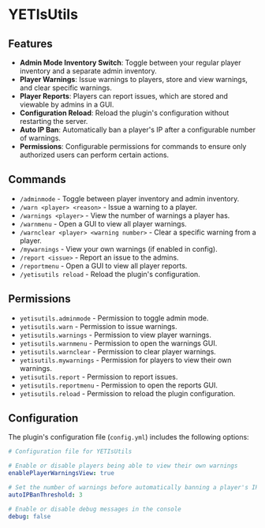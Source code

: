 # YETIsUtils


## Features

- **Admin Mode Inventory Switch**: Toggle between your regular player inventory and a separate admin inventory.
- **Player Warnings**: Issue warnings to players, store and view warnings, and clear specific warnings.
- **Player Reports**: Players can report issues, which are stored and viewable by admins in a GUI.
- **Configuration Reload**: Reload the plugin's configuration without restarting the server.
- **Auto IP Ban**: Automatically ban a player's IP after a configurable number of warnings.
- **Permissions**: Configurable permissions for commands to ensure only authorized users can perform certain actions.

## Commands

- `/adminmode` - Toggle between player inventory and admin inventory.
- `/warn <player> <reason>` - Issue a warning to a player.
- `/warnings <player>` - View the number of warnings a player has.
- `/warnmenu` - Open a GUI to view all player warnings.
- `/warnclear <player> <warning number>` - Clear a specific warning from a player.
- `/mywarnings` - View your own warnings (if enabled in config).
- `/report <issue>` - Report an issue to the admins.
- `/reportmenu` - Open a GUI to view all player reports.
- `/yetisutils reload` - Reload the plugin's configuration.

## Permissions

- `yetisutils.adminmode` - Permission to toggle admin mode.
- `yetisutils.warn` - Permission to issue warnings.
- `yetisutils.warnings` - Permission to view player warnings.
- `yetisutils.warnmenu` - Permission to open the warnings GUI.
- `yetisutils.warnclear` - Permission to clear player warnings.
- `yetisutils.mywarnings` - Permission for players to view their own warnings.
- `yetisutils.report` - Permission to report issues.
- `yetisutils.reportmenu` - Permission to open the reports GUI.
- `yetisutils.reload` - Permission to reload the plugin configuration.

## Configuration

The plugin's configuration file (`config.yml`) includes the following options:

```yaml
# Configuration file for YETIsUtils

# Enable or disable players being able to view their own warnings
enablePlayerWarningsView: true

# Set the number of warnings before automatically banning a player's IP (0 for unlimited warnings)
autoIPBanThreshold: 3

# Enable or disable debug messages in the console
debug: false
